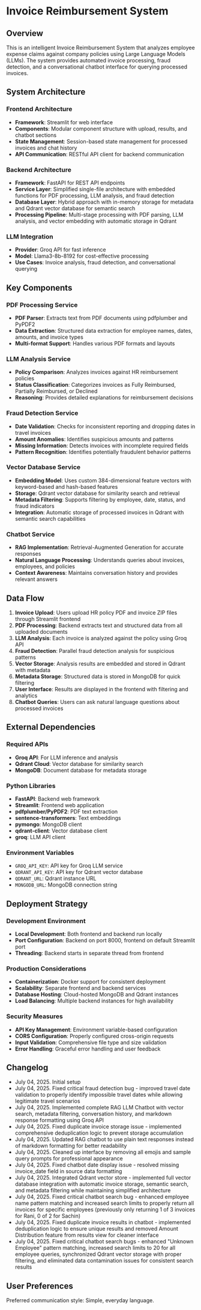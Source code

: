 # Invoice Reimbursement System

## Overview

This is an intelligent Invoice Reimbursement System that analyzes employee expense claims against company policies using Large Language Models (LLMs). The system provides automated invoice processing, fraud detection, and a conversational chatbot interface for querying processed invoices.

## System Architecture

### Frontend Architecture
- **Framework**: Streamlit for web interface
- **Components**: Modular component structure with upload, results, and chatbot sections
- **State Management**: Session-based state management for processed invoices and chat history
- **API Communication**: RESTful API client for backend communication

### Backend Architecture
- **Framework**: FastAPI for REST API endpoints
- **Service Layer**: Simplified single-file architecture with embedded functions for PDF processing, LLM analysis, and fraud detection
- **Database Layer**: Hybrid approach with in-memory storage for metadata and Qdrant vector database for semantic search
- **Processing Pipeline**: Multi-stage processing with PDF parsing, LLM analysis, and vector embedding with automatic storage in Qdrant

### LLM Integration
- **Provider**: Groq API for fast inference
- **Model**: Llama3-8b-8192 for cost-effective processing
- **Use Cases**: Invoice analysis, fraud detection, and conversational querying

## Key Components

### PDF Processing Service
- **PDF Parser**: Extracts text from PDF documents using pdfplumber and PyPDF2
- **Data Extraction**: Structured data extraction for employee names, dates, amounts, and invoice types
- **Multi-format Support**: Handles various PDF formats and layouts

### LLM Analysis Service
- **Policy Comparison**: Analyzes invoices against HR reimbursement policies
- **Status Classification**: Categorizes invoices as Fully Reimbursed, Partially Reimbursed, or Declined
- **Reasoning**: Provides detailed explanations for reimbursement decisions

### Fraud Detection Service
- **Date Validation**: Checks for inconsistent reporting and dropping dates in travel invoices
- **Amount Anomalies**: Identifies suspicious amounts and patterns
- **Missing Information**: Detects invoices with incomplete required fields
- **Pattern Recognition**: Identifies potentially fraudulent behavior patterns

### Vector Database Service
- **Embedding Model**: Uses custom 384-dimensional feature vectors with keyword-based and hash-based features
- **Storage**: Qdrant vector database for similarity search and retrieval
- **Metadata Filtering**: Supports filtering by employee, date, status, and fraud indicators
- **Integration**: Automatic storage of processed invoices in Qdrant with semantic search capabilities

### Chatbot Service
- **RAG Implementation**: Retrieval-Augmented Generation for accurate responses
- **Natural Language Processing**: Understands queries about invoices, employees, and policies
- **Context Awareness**: Maintains conversation history and provides relevant answers

## Data Flow

1. **Invoice Upload**: Users upload HR policy PDF and invoice ZIP files through Streamlit frontend
2. **PDF Processing**: Backend extracts text and structured data from all uploaded documents
3. **LLM Analysis**: Each invoice is analyzed against the policy using Groq API
4. **Fraud Detection**: Parallel fraud detection analysis for suspicious patterns
5. **Vector Storage**: Analysis results are embedded and stored in Qdrant with metadata
6. **Metadata Storage**: Structured data is stored in MongoDB for quick filtering
7. **User Interface**: Results are displayed in the frontend with filtering and analytics
8. **Chatbot Queries**: Users can ask natural language questions about processed invoices

## External Dependencies

### Required APIs
- **Groq API**: For LLM inference and analysis
- **Qdrant Cloud**: Vector database for similarity search
- **MongoDB**: Document database for metadata storage

### Python Libraries
- **FastAPI**: Backend web framework
- **Streamlit**: Frontend web application
- **pdfplumber/PyPDF2**: PDF text extraction
- **sentence-transformers**: Text embeddings
- **pymongo**: MongoDB client
- **qdrant-client**: Vector database client
- **groq**: LLM API client

### Environment Variables
- `GROQ_API_KEY`: API key for Groq LLM service
- `QDRANT_API_KEY`: API key for Qdrant vector database
- `QDRANT_URL`: Qdrant instance URL
- `MONGODB_URL`: MongoDB connection string

## Deployment Strategy

### Development Environment
- **Local Development**: Both frontend and backend run locally
- **Port Configuration**: Backend on port 8000, frontend on default Streamlit port
- **Threading**: Backend starts in separate thread from frontend

### Production Considerations
- **Containerization**: Docker support for consistent deployment
- **Scalability**: Separate frontend and backend services
- **Database Hosting**: Cloud-hosted MongoDB and Qdrant instances
- **Load Balancing**: Multiple backend instances for high availability

### Security Measures
- **API Key Management**: Environment variable-based configuration
- **CORS Configuration**: Properly configured cross-origin requests
- **Input Validation**: Comprehensive file type and size validation
- **Error Handling**: Graceful error handling and user feedback

## Changelog

- July 04, 2025. Initial setup
- July 04, 2025. Fixed critical fraud detection bug - improved travel date validation to properly identify impossible travel dates while allowing legitimate travel scenarios
- July 04, 2025. Implemented complete RAG LLM Chatbot with vector search, metadata filtering, conversation history, and markdown response formatting using Groq API
- July 04, 2025. Fixed duplicate invoice storage issue - implemented comprehensive deduplication logic to prevent storage accumulation
- July 04, 2025. Updated RAG chatbot to use plain text responses instead of markdown formatting for better readability
- July 04, 2025. Cleaned up interface by removing all emojis and sample query prompts for professional appearance
- July 04, 2025. Fixed chatbot date display issue - resolved missing invoice_date field in source data formatting
- July 04, 2025. Integrated Qdrant vector store - implemented full vector database integration with automatic invoice storage, semantic search, and metadata filtering while maintaining simplified architecture
- July 04, 2025. Fixed critical chatbot search bug - enhanced employee name pattern matching and increased search limits to properly return all invoices for specific employees (previously only returning 1 of 3 invoices for Rani, 0 of 2 for Sachin)
- July 04, 2025. Fixed duplicate invoice results in chatbot - implemented deduplication logic to ensure unique results and removed Amount Distribution feature from results view for cleaner interface
- July 04, 2025. Fixed critical chatbot search bugs - enhanced "Unknown Employee" pattern matching, increased search limits to 20 for all employee queries, synchronized Qdrant vector storage with proper filtering, and eliminated data contamination issues for consistent search results

## User Preferences

Preferred communication style: Simple, everyday language.